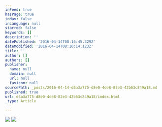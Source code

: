 ```yaml
---
inFeed: true
hasPage: true
inNav: false
inLanguage: null
starred: false
keywords: []
description: ''
datePublished: '2016-04-14T08:16:45.329Z'
dateModified: '2016-04-14T08:16:14.123Z'
title: ''
author: []
authors: []
publisher:
  name: null
  domain: null
  url: null
  favicon: null
sourcePath: _posts/2016-04-14-d6a3a775-d8e0-4de8-82e3-42b63c849a18.md
published: true
url: d6a3a775-d8e0-4de8-82e3-42b63c849a18/index.html
_type: Article

---
```

![](https://the-grid-user-content.s3-us-west-2.amazonaws.com/f39ed45c-7b30-4141-a358-a70f23197cd6.png)
![](https://the-grid-user-content.s3-us-west-2.amazonaws.com/6afff79c-d173-41c5-9862-acb834e9bdd3.jpg)